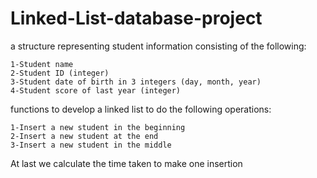 # Linked-List-database-project
a structure representing student information consisting of the following:

    1-Student name
    2-Student ID (integer)
    3-Student date of birth in 3 integers (day, month, year)
    4-Student score of last year (integer)
functions to develop a linked list to do the following operations:

    1-Insert a new student in the beginning
    2-Insert a new student at the end
    3-Insert a new student in the middle
At last we calculate the time taken to make one insertion

